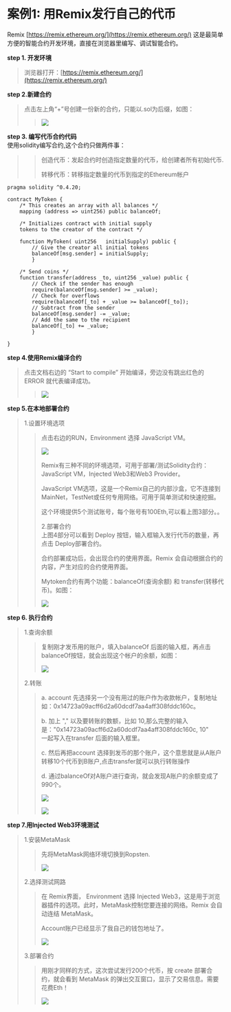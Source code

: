 # 案例1:  用Remix发行自己的代币

Remix [https://remix.ethereum.org/](https://remix.ethereum.org/) 这是最简单方便的智能合约开发环境，直接在浏览器里编写、调试智能合约。

**step 1. 开发环境**

> 浏览器打开：[https://remix.ethereum.org/](https://remix.ethereum.org/)

**step 2.新建合约**

> 点击左上角“+”号创建一份新的合约，只能以.sol为后缀，如图：
>
> > ![](/assets/选区_001.png)

**step 3.  编写代币合约代码**  
使用solidity编写合约,这个合约只做两件事：

> > 创造代币：发起合约时创造指定数量的代币，给创建者所有初始代币.
> >
> > 转移代币：转移指定数量的代币到指定的Ethereum帐户

```
pragma solidity ^0.4.20;

contract MyToken {
    /* This creates an array with all balances */
    mapping (address => uint256) public balanceOf;

    /* Initializes contract with initial supply
    tokens to the creator of the contract */

    function MyToken( uint256   initialSupply) public {
        // Give the creator all initial tokens
        balanceOf[msg.sender] = initialSupply;
        }

    /* Send coins */
    function transfer(address _to, uint256 _value) public {
        // Check if the sender has enough
        require(balanceOf[msg.sender] >= _value);
        // Check for overflows
        require(balanceOf[_to] + _value >= balanceOf[_to]);
        // Subtract from the sender
        balanceOf[msg.sender] -= _value;
        // Add the same to the recipient
        balanceOf[_to] += _value;
        }

}
```

**step 4.使用Remix编译合约**

> 点击文档右边的 “Start to compile” 开始编译，旁边没有跳出红色的 ERROR 就代表编译成功。
>
> > ![](/assets/选区_002.png)

**step 5.在本地部署合约**

> 1.设置环境选项
>
> > 点击右边的RUN，Environment 选择 JavaScript VM。
> >
> > ![](/assets/选区_003.png)
> >
> > Remix有三种不同的环境选项，可用于部署/测试Solidity合约：JavaScript VM，Injected Web3和Web3 Provider。
> >
> > JavaScript VM选项，这是一个Remix自己的内部沙盒，它不连接到MainNet，TestNet或任何专用网络。可用于简单测试和快速挖掘。
> >
> > 这个环境提供5个测试账号，每个账号有100Eth,可以看上图3部分。。
> >
> > 2.部署合约  
> > 上图4部分可以看到 Deploy 按钮，输入框输入发行代币的数量，再点击 Deploy部署合约。
> >
> > 合约部署成功后，会出现合约的使用界面。Remix 会自动根据合约的内容，产生对应的合约使用界面。
> >
> > Mytoken合约有两个功能：balanceOf\(查询余额\) 和 transfer\(转移代币\)。如图：
> >
> > ![](/assets/选区_004.png)

**step 6. 执行合约**

> 1.查询余额
>
> > 复制刚才发币用的账户，填入balanceOf 后面的输入框，再点击balanceOf按钮，就会出现这个帐户的余额，如图：
> >
> > ![](/assets/选区_005.png)
>
> 2.转账
>
> > a. account 先选择另一个没有用过的账户作为收款帐户，复制地址如：0x14723a09acff6d2a60dcdf7aa4aff308fddc160c。
> >
> > b. 加上 "," 以及要转账的数额，比如 10,那么完整的输入是："0x14723a09acff6d2a60dcdf7aa4aff308fddc160c, 10"  
> > 一起写入在transfer 后面的输入框里。
> >
> > c. 然后再把account 选择到发币的那个账户，这个意思就是从A账户转移10个代币到B账户,点击transfer就可以执行转账操作
> >
> > d. 通过balanceOf对A账户进行查询，就会发现A账户的余额变成了990个。
> >
> > ![](/assets/选区_006.png)
> >
> > ![](/assets/选区_007.png)

**step 7.用Injected Web3环境测试**

> 1.安装MetaMask
>
> > 先将MetaMask网络环境切换到Ropsten.
> >
> > ![](/assets/009.png)
>
> 2.选择测试网路
>
> > 在 Remix界面， Environment 选择 Injected Web3，这是用于浏览器插件的选项。此时，MetaMask控制您要连接的网络。Remix 会自动连结 MetaMask。
> >
> > Account账户已经显示了我自己的钱包地址了。
> >
> > ![](/assets/选区_008.png)
>
> 3.部署合约
>
> > 用刚才同样的方式，这次尝试发行200个代币，按 create 部署合约，就会看到 MetaMask 的弹出交互窗口，显示了交易信息。需要花费Eth！
> >
> > ![](/assets/10.png)

### 



